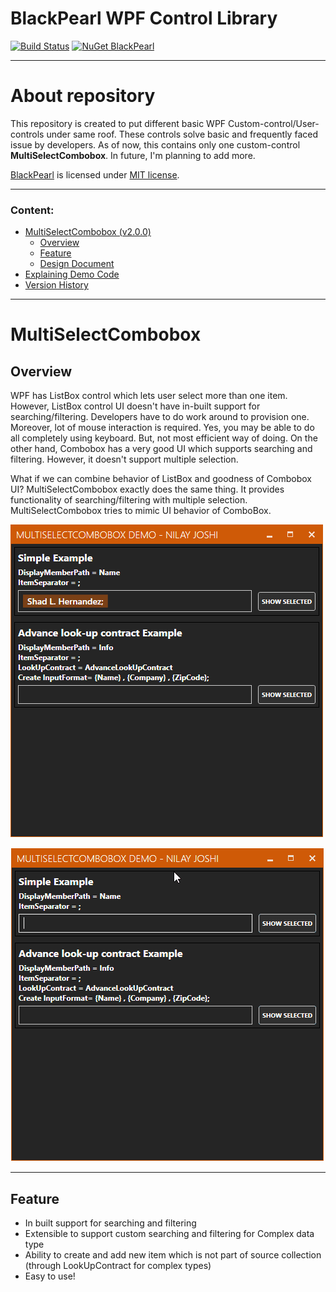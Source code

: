 # BlackPearl WPF Control Library
[![Build Status](https://nilayjoshi89.visualstudio.com/BlackPearl%202.0/_apis/build/status/nilayjoshi89.BlackPearl?branchName=master)](https://nilayjoshi89.visualstudio.com/BlackPearl%202.0/_build/latest?definitionId=5&branchName=master)
[![NuGet BlackPearl](https://img.shields.io/nuget/v/BlackPearl.Controls.Library.svg?label=NuGet%20BlackPearl.Controls.Library)](https://www.nuget.org/packages/BlackPearl.Controls.Library/)
***

# About repository
This repository is created to put different basic WPF Custom-control/User-controls under same roof. These controls solve basic and frequently faced issue by developers. As of now, this contains only one custom-control **MultiSelectCombobox**. In future, I'm planning to add more.

[BlackPearl](https://github.com/nilayjoshi89/BlackPearl) is licensed under [MIT license](https://github.com/nilayjoshi89/BlackPearl/blob/master/LICENSE).
***

### Content:
* [MultiSelectCombobox (v2.0.0)](#multiselectcombobox)
  * [Overview](#overview)
  * [Feature](#feature)
  * [Design Document](Docs/MultiSelectCombobox_Design_Doc_v1.md)
* [Explaining Demo Code](Docs/Demo_App_Code_v1.md)
* [Version History](Docs/Version_History.md)

***

# MultiSelectCombobox

## Overview
WPF has ListBox control which lets user select more than one item. However, ListBox control UI doesn't have in-built support for searching/filtering. Developers have to do work around to provision one. Moreover, lot of mouse interaction is required. Yes, you may be able to do all completely using keyboard. But, not most efficient way of doing. On the other hand, Combobox has a very good UI which supports searching and filtering. However, it doesn't support multiple selection.

What if we can combine behavior of ListBox and goodness of Combobox UI? MultiSelectCombobox exactly does the same thing. It provides functionality of searching/filtering with multiple selection. MultiSelectCombobox tries to mimic UI behavior of ComboBox.

![](Docs/App2.0_Screenshot_1.png)

![](Docs/App2.0_2.gif)

***
## Feature
* In built support for searching and filtering
* Extensible to support custom searching and filtering for Complex data type
* Ability to create and add new item which is not part of source collection (through LookUpContract for complex types)
* Easy to use!